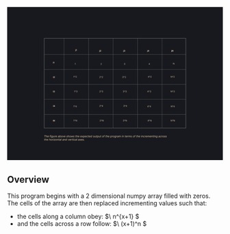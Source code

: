 <img src="./output/table.png">

## Overview
This program begins with a 2 dimensional numpy array filled with zeros. The cells of the array are then replaced incrementing values such that:
- the cells along a column obey: $\ n^{x+1} \$
- and the cells across a row follow: $\ (x+1)^n \$